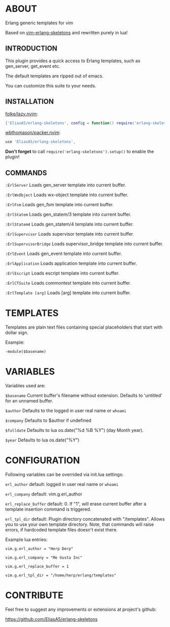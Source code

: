 ABOUT
=====

Erlang generic templates for vim

Based on [vim-erlang-skeletons](https://github.com/vim-erlang/vim-erlang-skeletons) and rewritten purely in lua!

INTRODUCTION
------------

This plugin provides a quick access to Erlang templates, such as gen_server,
get_event etc.

The default templates are ripped out of emacs.

You can customize this suite to your needs.

INSTALLATION
------------
[folke/lazy.nvim](https://github.com/folke/lazy.nvim):
```lua
{'EliasA5/erlang-skeletons', config = function() require('erlang-skeletons').setup() end},
```
[wbthomason/packer.nvim](https://github.com/wbthomason/packer.nvim):
```lua
use 'EliasA5/erlang-skeletons',
```
**Don't forget** to call `require('erlang-skeletons').setup()` to enable the plugin!



COMMANDS
--------

`:ErlServer`              Loads gen_server template into current buffer.

`:ErlWxObject`            Loads wx-object template into current buffer.

`:ErlFsm`                 Loads gen_fsm template into current buffer.

`:ErlStatem`              Loads gen_statem/3 template into current buffer.

`:ErlStatem4`             Loads gen_statem/4 template into current buffer.

`:ErlSupervisor`          Loads supervisor template into current buffer.

`:ErlSupervisorBridge`    Loads supervisor_bridge template into current buffer.

`:ErlEvent`               Loads gen_event template into current buffer.

`:ErlApplication`         Loads application template into current buffer.

`:ErlEscript`             Loads escript template into current buffer.

`:ErlCTSuite`             Loads commontest template into current buffer.

`:ErlTemplate [arg]`      Loads [arg] template into current buffer.


TEMPLATES
=========

Templates are plain text files containing special placeholders that start
with dollar sign.

Example:

`-module($basename)`


VARIABLES
=========

Variables used are:

`$basename`              Current buffer's filename without extension. Defaults to 'untitled' for an unnamed buffer.

`$author`                Defaults to the logged in user real name or `whoami`

`$company`               Defaults to $author if undefined

`$fulldate`              Defaults to lua os.date("%d %B %Y") (day Month year).

`$year`                  Defaults to lua os.date("%Y")


CONFIGURATION
=============

Following variables can be overrided via init.lua settings:

`erl_author`              default:  logged in user real name or `whoami`

`erl_company`             default: vim.g.erl_author

`erl_replace_buffer`      default: 0. If "1", will erase current buffer after a template insertion command is triggered.

`erl_tpl_dir`             default: Plugin directory concatenated with "/templates". Allows you to use your own template directory. Note, that commands will raise errors, if hardcoded template files doesn't exist there.

Example lua entries:

    vim.g.erl_author = "Herp Derp"
    
    vim.g.erl_company = "Me Gusta Inc"
    
    vim.g.erl_replace_buffer = 1
    
    vim.g.erl_tpl_dir = "/home/herp/erlang/templates"


CONTRIBUTE
==========

Feel free to suggest any improvements or extensions at project's github:

https://github.com/EliasA5/erlang-skeletons
